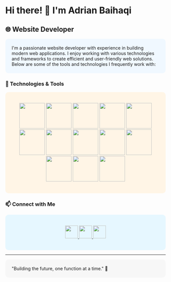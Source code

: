 # Hi there! 👋 I'm Adrian Baihaqi

## 🌐 Website Developer

<div style="background-color: #f0f8ff; padding: 20px; border-radius: 10px;">
  I'm a passionate website developer with experience in building modern web applications. I enjoy working with various technologies and frameworks to create efficient and user-friendly web solutions. Below are some of the tools and technologies I frequently work with:
</div>

### 🚀 Technologies & Tools

<div style="background-color: #fff5e6; padding: 20px; border-radius: 10px;">
<p align="center">
  <img src="https://img.shields.io/badge/mysql-4479A1.svg?style=for-the-badge&logo=mysql&logoColor=white" height="80"/>
  <img src="https://img.shields.io/badge/django-%23092E20.svg?style=for-the-badge&logo=django&logoColor=white" height="80">
  <img src="https://img.shields.io/badge/express.js-%23404d59.svg?style=for-the-badge&logo=express&logoColor=%2361DAFB" height="80">
  <img src="https://img.shields.io/badge/node.js-6DA55F?style=for-the-badge&logo=node.js&logoColor=white" height="80">
  <img src="https://img.shields.io/badge/laravel-%23FF2D20.svg?style=for-the-badge&logo=laravel&logoColor=white" height="80">
  <img src="https://img.shields.io/badge/NetBeansIDE-1B6AC6.svg?style=for-the-badge&logo=apache-netbeans-ide&logoColor=white" height="80">
  <img src="https://img.shields.io/badge/Visual%20Studio%20Code-0078d7.svg?style=for-the-badge&logo=visual-studio-code&logoColor=white" height="80">
  <img src="https://img.shields.io/badge/html5-%23E34F26.svg?style=for-the-badge&logo=html5&logoColor=white" height="80">
  <img src="https://img.shields.io/badge/java-%23ED8B00.svg?style=for-the-badge&logo=openjdk&logoColor=white" height="80">
  <img src="https://img.shields.io/badge/javascript-%23323330.svg?style=for-the-badge&logo=javascript&logoColor=%23F7DF1E" height="80">
  <img src="https://img.shields.io/badge/python-3670A0?style=for-the-badge&logo=python&logoColor=ffdd54" height="80">
  <img src="https://img.shields.io/badge/php-%23777BB4.svg?style=for-the-badge&logo=php&logoColor=white" height="80">
  <img src="https://img.shields.io/badge/Windows-0078D6?style=for-the-badge&logo=windows&logoColor=white" height="80">
</p>
</div>

### 📫 Connect with Me

<div style="background-color: #e6f7ff; padding: 20px; border-radius: 10px;">
<p align="center">
  <a href="https://www.linkedin.com/in/adrianbaihaqi/" target="_blank">
    <img src="https://img.shields.io/badge/LinkedIn-%230077B5.svg?style=for-the-badge&logo=linkedin&logoColor=white" height="40">
  </a>
  <a href="https://www.instagram.com/adrian_portofolio/" target="_blank">
    <img src="https://img.shields.io/badge/Instagram-E4405F?style=for-the-badge&logo=instagram&logoColor=white" height="40">
  </a>
  <a href="https://krncw5936.github.io/porto2/" target="_blank">
    <img src="https://img.shields.io/badge/Website-%2312100E.svg?style=for-the-badge&logo=web&logoColor=white" height="40">
  </a>
</p>
</div>

---

<div style="background-color: #f7f7f7; padding: 20px; border-radius: 10px;">
"Building the future, one function at a time." 🌟
</div>
